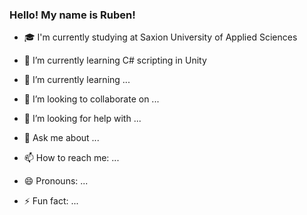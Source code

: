 ### Hello! My name is Ruben!

- 🎓 I'm currently studying at Saxion University of Applied Sciences
- 🌱 I’m currently learning C# scripting in Unity


- 🌱 I’m currently learning ...
- 👯 I’m looking to collaborate on ...
- 🤔 I’m looking for help with ...
- 💬 Ask me about ...
- 📫 How to reach me: ...
- 😄 Pronouns: ...
- ⚡ Fun fact: ...

